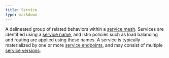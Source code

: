 ```yaml
---
title: Service
type: markdown
---
```

A delineated group of related behaviors within a [service mesh](#service-mesh). Services are identified using a
[service name](#service-name),
and Istio policies such as load balancing and routing are applied using these names.
A service is typically materialized by one or more [service endpoints](#service-endpoint), and may consist of multiple
[service versions](#service-version).
